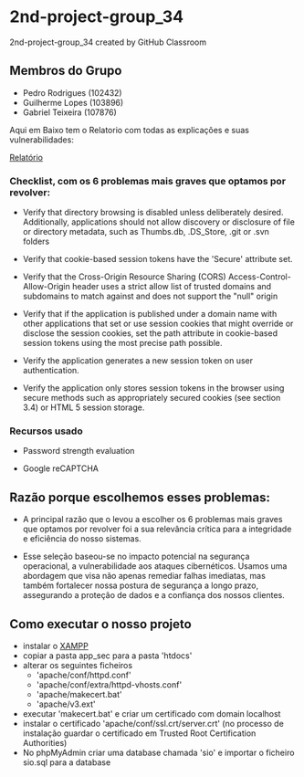 # 2nd-project-group_34
2nd-project-group_34 created by GitHub Classroom

## Membros do Grupo

- Pedro Rodrigues  (102432)
- Guilherme Lopes (103896)
- Gabriel Teixeira (107876)

Aqui em Baixo tem o Relatorio com todas as explicações e suas vulnerabilidades:

[Relatório](/analysis/report.pdf)





###  Checklist, com os 6 problemas mais graves que optamos por revolver:

* Verify that directory browsing is disabled unless deliberately desired. Additionally, applications should not allow discovery or disclosure of file or directory metadata, such as Thumbs.db, .DS_Store, .git or .svn folders

* Verify that cookie-based session tokens have the 'Secure' attribute set. 

* Verify that the Cross-Origin Resource Sharing (CORS) Access-Control-Allow-Origin header uses a strict allow list of trusted domains and subdomains to match against and does not support the "null" origin

* Verify that if the application is published under a domain name with other applications that set or use session cookies that might override or disclose the session cookies, set the path attribute in cookie-based session tokens using the most precise path possible. 

* Verify the application generates a new session token on user authentication.

* Verify the application only stores session tokens in the browser using secure methods such as appropriately secured cookies (see section 3.4) or HTML 5 session storage.

###  Recursos usado 
* Password strength evaluation
  
* Google reCAPTCHA


## Razão porque escolhemos esses problemas:

- A principal  razão que o levou a escolher os 6 problemas mais graves que optamos por revolver foi a sua relevância crítica para a integridade e eficiência do nosso sistemas.

- Esse seleção baseou-se  no impacto potencial na segurança operacional, a vulnerabilidade aos ataques cibernéticos. Usamos uma abordagem que visa não apenas remediar falhas imediatas, mas também fortalecer nossa postura de segurança a longo prazo, assegurando a proteção de dados e a confiança dos nossos clientes.


## Como executar o nosso projeto


+ instalar o [XAMPP](https://www.apachefriends.org/download.html)
+ copiar a pasta app_sec para a pasta 'htdocs'
+ alterar os seguintes ficheiros
    - 'apache/conf/httpd.conf'
    - 'apache/conf/extra/httpd-vhosts.conf'
    - 'apache/makecert.bat'
    - 'apache/v3.ext'
+ executar 'makecert.bat' e criar um certificado com domain localhost
+ instalar o certificado 'apache/conf/ssl.crt/server.crt' (no processo de instalação guardar o certificado em Trusted Root Certification Authorities)
+ No phpMyAdmin criar uma database chamada 'sio' e importar o ficheiro sio.sql para a database
